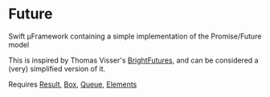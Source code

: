 # Future
 Swift µFramework containing a simple implementation of the Promise/Future model

This is inspired by Thomas Visser's [BrightFutures](https://github.com/Thomvis/BrightFutures), and can be considered a (very) simplified version of it.

Requires [Result](https://github.com/broomburgo/Result), [Box](https://github.com/broomburgo/Box), [Queue](https://github.com/broomburgo/Queue), [Elements](https://github.com/broomburgo/Elements)
